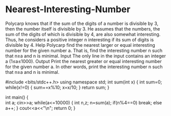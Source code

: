 # Nearest-Interesting-Number
Polycarp knows that if the sum of the digits of a number is divisible by 3, then the number itself is divisible by 3. He assumes that the numbers, the sum of the digits of which is divisible by 4, are also somewhat interesting. Thus, he considers a positive integer n interesting if its sum of digits is divisible by 4.  Help Polycarp find the nearest larger or equal interesting number for the given number a. That is, find the interesting number n such that n≥a and n is minimal.  Input The only line in the input contains an integer a (1≤a≤1000).  Output Print the nearest greater or equal interesting number for the given number a. In other words, print the interesting number n such that n≥a and n is minimal.  








#include <bits/stdc++.h>
using namespace std;
int sum(int x)
{
    int sum=0;
    while(x!=0)
    {
        sum+=x%10;
        x=x/10;
    }
    return sum;
}

int main() 
{  
	int a;
	cin>>a;
	while(a<=10000)
	{
	int n,z;
	n=sum(a);
	if(n%4==0)
	break;
	else
	a++;
	}
	cout<<a<<"\n";
	return 0;
}
